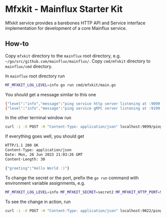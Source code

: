 # Mfxkit - Mainflux Starter Kit

Mfxkit service provides a barebones HTTP API and Service interface implementation for development of a core Mainflux service.

## How-to

Copy `mfxkit` directory to the `mainflux` root directory, e.g. `~/go/src/github.com/mainflux/mainflux/`. Copy `cmd/mfxkit` directory to `mainflux/cmd` directory.

In `mainflux` root directory run

```bash
MF_MFXKIT_LOG_LEVEL=info go run cmd/mfxkit/main.go
```

You should get a message similar to this one

```bash
{"level":"info","message":"ping service http server listening at :9099 without TLS","ts":"2023-06-26T21:03:06.3116097Z"}
{"level":"info","message":"ping service gRPC server listening at :9199 without TLS","ts":"2023-06-26T21:03:06.311867558Z"}
```

In the other terminal window run

```bash
curl -i -X POST -H "Content-Type: application/json" localhost:9099/ping -d '{"secret":"secret"}'
```

If everything goes well, you should get

```bash
HTTP/1.1 200 OK
Content-Type: application/json
Date: Mon, 26 Jun 2023 21:03:26 GMT
Content-Length: 30

{"greeting":"Hello World :)"}
```

To change the secret or the port, prefix the `go run` command with environment variable assignments, e.g.

```bash
MF_MFXKIT_LOG_LEVEL=info MF_MFXKIT_SECRET=secret2 MF_MFXKIT_HTTP_PORT=9022 go run cmd/mfxkit/main.go
```

To see the change in action, run

```bash
curl -i -X POST -H "Content-Type: application/json" localhost:9022/ping -d '{"secret":"secret2"}'
```
